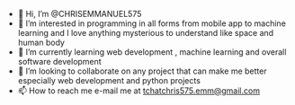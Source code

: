- 👋 Hi, I’m @CHRISEMMANUEL575
- 👀 I’m interested in programming in all forms from mobile app to machine learning and I love anything mysterious to understand like space and human body
- 🌱 I’m currently learning  web development , machine learning and overall software development
- 💞️ I’m looking to collaborate on any project that can make me better especially web development and python projects
- 📫 How to reach me e-mail me at tchatchris575.emm@gmail.com

<!---
CHRISEMMANUEL575/CHRISEMMANUEL575 is a ✨ special ✨ repository because its `README.md` (this file) appears on your GitHub profile.
You can click the Preview link to take a look at your changes.
--->
